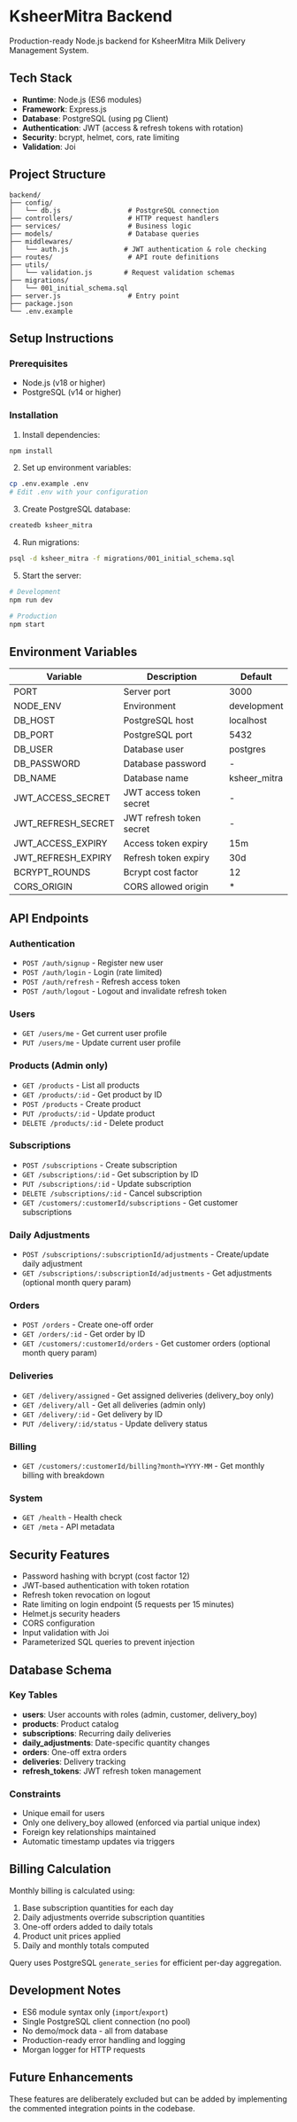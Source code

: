 # KsheerMitra Backend

Production-ready Node.js backend for KsheerMitra Milk Delivery Management System.

## Tech Stack

- **Runtime**: Node.js (ES6 modules)
- **Framework**: Express.js
- **Database**: PostgreSQL (using pg Client)
- **Authentication**: JWT (access & refresh tokens with rotation)
- **Security**: bcrypt, helmet, cors, rate limiting
- **Validation**: Joi

## Project Structure

```
backend/
├── config/
│   └── db.js                 # PostgreSQL connection
├── controllers/              # HTTP request handlers
├── services/                 # Business logic
├── models/                   # Database queries
├── middlewares/
│   └── auth.js              # JWT authentication & role checking
├── routes/                   # API route definitions
├── utils/
│   └── validation.js        # Request validation schemas
├── migrations/
│   └── 001_initial_schema.sql
├── server.js                 # Entry point
├── package.json
└── .env.example
```

## Setup Instructions

### Prerequisites

- Node.js (v18 or higher)
- PostgreSQL (v14 or higher)

### Installation

1. Install dependencies:
```bash
npm install
```

2. Set up environment variables:
```bash
cp .env.example .env
# Edit .env with your configuration
```

3. Create PostgreSQL database:
```bash
createdb ksheer_mitra
```

4. Run migrations:
```bash
psql -d ksheer_mitra -f migrations/001_initial_schema.sql
```

5. Start the server:
```bash
# Development
npm run dev

# Production
npm start
```

## Environment Variables

| Variable | Description | Default |
|----------|-------------|---------|
| PORT | Server port | 3000 |
| NODE_ENV | Environment | development |
| DB_HOST | PostgreSQL host | localhost |
| DB_PORT | PostgreSQL port | 5432 |
| DB_USER | Database user | postgres |
| DB_PASSWORD | Database password | - |
| DB_NAME | Database name | ksheer_mitra |
| JWT_ACCESS_SECRET | JWT access token secret | - |
| JWT_REFRESH_SECRET | JWT refresh token secret | - |
| JWT_ACCESS_EXPIRY | Access token expiry | 15m |
| JWT_REFRESH_EXPIRY | Refresh token expiry | 30d |
| BCRYPT_ROUNDS | Bcrypt cost factor | 12 |
| CORS_ORIGIN | CORS allowed origin | * |

## API Endpoints

### Authentication

- `POST /auth/signup` - Register new user
- `POST /auth/login` - Login (rate limited)
- `POST /auth/refresh` - Refresh access token
- `POST /auth/logout` - Logout and invalidate refresh token

### Users

- `GET /users/me` - Get current user profile
- `PUT /users/me` - Update current user profile

### Products (Admin only)

- `GET /products` - List all products
- `GET /products/:id` - Get product by ID
- `POST /products` - Create product
- `PUT /products/:id` - Update product
- `DELETE /products/:id` - Delete product

### Subscriptions

- `POST /subscriptions` - Create subscription
- `GET /subscriptions/:id` - Get subscription by ID
- `PUT /subscriptions/:id` - Update subscription
- `DELETE /subscriptions/:id` - Cancel subscription
- `GET /customers/:customerId/subscriptions` - Get customer subscriptions

### Daily Adjustments

- `POST /subscriptions/:subscriptionId/adjustments` - Create/update daily adjustment
- `GET /subscriptions/:subscriptionId/adjustments` - Get adjustments (optional month query param)

### Orders

- `POST /orders` - Create one-off order
- `GET /orders/:id` - Get order by ID
- `GET /customers/:customerId/orders` - Get customer orders (optional month query param)

### Deliveries

- `GET /delivery/assigned` - Get assigned deliveries (delivery_boy only)
- `GET /delivery/all` - Get all deliveries (admin only)
- `GET /delivery/:id` - Get delivery by ID
- `PUT /delivery/:id/status` - Update delivery status

### Billing

- `GET /customers/:customerId/billing?month=YYYY-MM` - Get monthly billing with breakdown

### System

- `GET /health` - Health check
- `GET /meta` - API metadata

## Security Features

- Password hashing with bcrypt (cost factor 12)
- JWT-based authentication with token rotation
- Refresh token revocation on logout
- Rate limiting on login endpoint (5 requests per 15 minutes)
- Helmet.js security headers
- CORS configuration
- Input validation with Joi
- Parameterized SQL queries to prevent injection

## Database Schema

### Key Tables

- **users**: User accounts with roles (admin, customer, delivery_boy)
- **products**: Product catalog
- **subscriptions**: Recurring daily deliveries
- **daily_adjustments**: Date-specific quantity changes
- **orders**: One-off extra orders
- **deliveries**: Delivery tracking
- **refresh_tokens**: JWT refresh token management

### Constraints

- Unique email for users
- Only one delivery_boy allowed (enforced via partial unique index)
- Foreign key relationships maintained
- Automatic timestamp updates via triggers

## Billing Calculation

Monthly billing is calculated using:
1. Base subscription quantities for each day
2. Daily adjustments override subscription quantities
3. One-off orders added to daily totals
4. Product unit prices applied
5. Daily and monthly totals computed

Query uses PostgreSQL `generate_series` for efficient per-day aggregation.

## Development Notes

- ES6 module syntax only (`import`/`export`)
- Single PostgreSQL client connection (no pool)
- No demo/mock data - all from database
- Production-ready error handling and logging
- Morgan logger for HTTP requests

## Future Enhancements

<!-- Integration points for OTP authentication -->
<!-- Integration points for Maps/location services -->

These features are deliberately excluded but can be added by implementing the commented integration points in the codebase.
